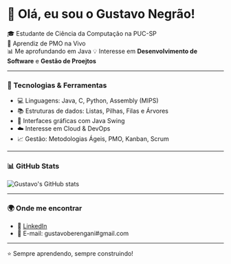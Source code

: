 # 👋 Olá, eu sou o Gustavo Negrão!

🎓 Estudante de Ciência da Computação na PUC-SP  
💼 Aprendiz de PMO na Vivo  
📊 Me aprofundando em Java 
💡 Interesse em **Desenvolvimento de Software** e **Gestão de Proejtos**

---

### 🚀 Tecnologias & Ferramentas
- 💻 Linguagens: Java, C, Python, Assembly (MIPS)
- 📚 Estruturas de dados: Listas, Pilhas, Filas e Árvores
- 🎨 Interfaces gráficas com Java Swing
- ☁️ Interesse em Cloud & DevOps
- 📈 Gestão: Metodologias Ágeis, PMO, Kanban, Scrum

---

### 📊 GitHub Stats
![Gustavo's GitHub stats](https://github-readme-stats.vercel.app/api?username=GustavoBerengani&show_icons=true&theme=radical)

---

### 🌍 Onde me encontrar
- 💼 [LinkedIn](https://www.linkedin.com/in/gustavo-negrão-421883270)
- 📧 E-mail: gustavoberengani#gmail.com

---
⭐ Sempre aprendendo, sempre construindo!
